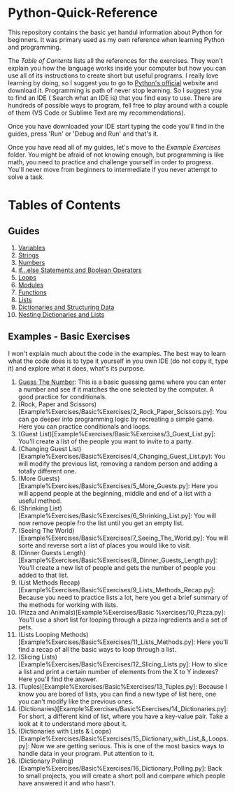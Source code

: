 # Python-Quick-Reference
This repository contains the basic yet handul information about Python for beginners. It was primary used as my own reference when learning Python and programming.

The *Table of Contents* lists all the references for the exercises. They won't explain you how the language works inside your computer but how you can use all of its instructions to create short but useful programs. I really love learning by doing, so I suggest you to go to [Python's official](https://www.python.org/downloads/) website and download it. Programming is path of never stop learning. So I suggest you to find an IDE ( Search what an IDE is) that you find easy to use. There are hundreds of possible ways to program, fell free to play around with a couple of them (VS Code or Sublime Text are my recommendations).

Once you have downloaded your IDE start typing the code you'll find in the guides, press 'Run' or 'Debug and Run' and that's it.

Once you have read all of my guides, let's move to the *Example Exercises* folder. You might be afraid of not knowing enough, but programming is like math, you need to practice and challenge yourself in order to progress. You'll never move from beginners to intermediate if you never attempt to solve a task.

# Tables of Contents

## Guides

1.  [Variables](Guides/1_Variables.md)
2.  [Strings](Guides/2_Strings.md)
3.  [Numbers](Guides/3_Numbers.md)
4.  [if...else Statements and Boolean Operators](Guides/4_If_Else_and_Booleans.md)
6.  [Loops](Guides/5_Loops.md)
7.  [Modules](Guides/6_Modules.md)
8.  [Functions](Guides/7_Functions.md)
9.  [Lists](Guides/8_Lists.md)
10. [Dictionaries and Structuring Data](Guides/10_Dictionaries_And_Structuring_Data.md)
11. [Nesting Dictionaries and Lists](Guides/11_Nesting_Dictionaries_And_Lists.md)

## Examples - Basic Exercises

I won't explain much about the code in the examples. The best way to learn what the code does is to type it yourself in you own IDE (do not copy it, type it) and explore what it does, what's its purpose.

1.  [Guess The Number](Example%Exercises/Basic%Exercises/1_Guess_the_number.py): This is a basic guessing game where you can enter a number and see if it matches the one selected by the computer. A good practice for conditionals.
2.  (Rock, Paper and Scissors)[Example%Exercises/Basic%Exercises/2_Rock_Paper_Scissors.py]: You can go deeper into programming logic by recreating a simple game. Here you can practice conditionals and loops.
3.  (Guest List)[Example%Exercises/Basic%Exercises/3_Guest_List.py]: You'll create a list of the people you want to invite to a party.
4.  (Changing Guest List)[Example%Exercises/Basic%Exercises/4_Changing_Guest_List.py): You will modify the previous list, removing a random person and adding a totally different one.
5.  (More Guests)[Example%Exercises/Basic%Exercises/5_More_Guests.py]: Here you will append people at the beginning, middle and end of a list with a useful method.
6.  (Shrinking List)[Example%Exercises/Basic%Exercises/6_Shrinking_List.py]: You will now remove people fro the list until you get an empty list.
7.  (Seeing The World)[Example%Exercises/Basic%Exercises/7_Seeing_The_World.py]: You will sorte and reverse sort a list of places you would like to visit.
8.  (Dinner Guests Length)[Example%Exercises/Basic%Exercises/8_Dinner_Guests_Length.py]: You'll create a new list of people and gets the number of people you added to that list.
9.  (List Methods Recap)[Example%Exercises/Basic%Exercises/9_Lists_Methods_Recap.py]: Because you need to practice lists a lot, here you get a brief summary of the methods for working with lists.
10. (Pizza and Animals)[Example%Exercises/Basic %xercises/10_Pizza.py]: You'll use a short list for looping through a pizza ingredients and a set of pets.
11. (Lists Looping Methods)[Example%Exercises/Basic%Exercises/11_Lists_Methods.py]: Here you'll find a recap of all the basic ways to loop through a list.
12. (Slicing Lists)[Example%Exercises/Basic%Exercises/12_Slicing_Lists.py]: How to slice a list and print a certain number of elements from the X to Y indexes? Here you'll find the answer.
13. (Tuples)[Example%Exercises/Basic%Exercises/13_Tuples.py]: Because I know you are bored of lists, you can find a new type of list here, one you can't modify like the previous ones.
14. (Dictionaries)[Example%Exercises/Basic%Exercises/14_Dictionaries.py]: For short, a different kind of list, where you have a key-value pair. Take a look at it to understand more about it.
15. (Dictionaries with Lists & Loops)[Example%Exercises/Basic%Exercises/15_Dictionary_with_List_&_Loops.py]: Now we are getting serious. This is one of the most basics ways to handle data in your program. Put attention to it.
16. (Dictionary Polling)[Example%Exercises/Basic%Exercises/16_Dictionary_Polling.py]: Back to small projects, you will create a short poll and compare which people have answered it and who hasn't.
